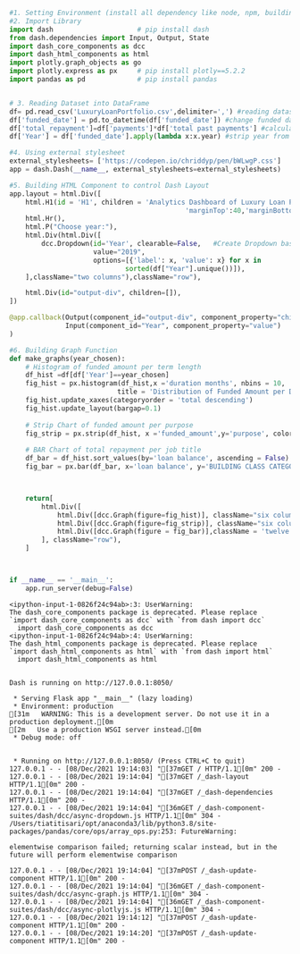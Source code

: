 ```python
#1. Setting Environment (install all dependency like node, npm, building pipenv directory via terminal) and store dataset into same environment  
#2. Import Library 
import dash                     # pip install dash
from dash.dependencies import Input, Output, State
import dash_core_components as dcc
import dash_html_components as html
import plotly.graph_objects as go 
import plotly.express as px     # pip install plotly==5.2.2
import pandas as pd             # pip install pandas


# 3. Reading Dataset into DataFrame 
df= pd.read_csv('LuxuryLoanPortfolio.csv',delimiter=',') #reading dataset
df['funded_date'] = pd.to_datetime(df['funded_date']) #change funded date into date_time 
df['total_repayment']=df['payments']*df['total past payments'] #calculate total payment 
df['Year'] = df['funded_date'].apply(lambda x:x.year) #strip year from funded_date 

#4. Using external stylesheet 
external_stylesheets= ['https://codepen.io/chriddyp/pen/bWLwgP.css']
app = dash.Dash(__name__, external_stylesheets=external_stylesheets)

#5. Building HTML Component to control Dash Layout 
app.layout = html.Div([
    html.H1(id = 'H1', children = 'Analytics Dashboard of Luxury Loan Portfolio 2012 -2019', style = {'textAlign':'center',\
                                            'marginTop':40,'marginBottom':40}),
    html.Hr(),
    html.P("Choose year:"),
    html.Div(html.Div([
        dcc.Dropdown(id='Year', clearable=False,   #Create Dropdown based on Year
                     value="2019",
                     options=[{'label': x, 'value': x} for x in
                             sorted(df["Year"].unique())]),
    ],className="two columns"),className="row"),

    html.Div(id="output-div", children=[]),
])

@app.callback(Output(component_id="output-div", component_property="children"),
              Input(component_id="Year", component_property="value")
)

#6. Building Graph Function 
def make_graphs(year_chosen): 
    # Histogram of funded amount per term length 
    df_hist =df[df['Year']==year_chosen]
    fig_hist = px.histogram(df_hist,x ='duration months', nbins = 10, 
                           title = 'Distribution of Funded Amount per Duration Length')
    fig_hist.update_xaxes(categoryorder = 'total descending')
    fig_hist.update_layout(bargap=0.1)
    
    # Strip Chart of funded amount per purpose
    fig_strip = px.strip(df_hist, x ='funded_amount',y='purpose', color = 'purpose', title = 'Funded Amount by Purpose')
    
    # BAR Chart of total repayment per job title 
    df_bar = df_hist.sort_values(by='loan balance', ascending = False)
    fig_bar = px.bar(df_bar, x='loan balance', y='BUILDING CLASS CATEGORY', title = 'Loan Balance per Building Class Category')



    return[
        html.Div([
            html.Div([dcc.Graph(figure=fig_hist)], className="six columns"),
            html.Div([dcc.Graph(figure=fig_strip)], className="six columns"),
            html.Div([dcc.Graph(figure = fig_bar)],className = 'twelve columns'),
        ], className="row"), 
    ]



if __name__ == '__main__':
    app.run_server(debug=False)
```

    <ipython-input-1-0826f24c94ab>:3: UserWarning: 
    The dash_core_components package is deprecated. Please replace
    `import dash_core_components as dcc` with `from dash import dcc`
      import dash_core_components as dcc
    <ipython-input-1-0826f24c94ab>:4: UserWarning: 
    The dash_html_components package is deprecated. Please replace
    `import dash_html_components as html` with `from dash import html`
      import dash_html_components as html


    Dash is running on http://127.0.0.1:8050/
    
     * Serving Flask app "__main__" (lazy loading)
     * Environment: production
    [31m   WARNING: This is a development server. Do not use it in a production deployment.[0m
    [2m   Use a production WSGI server instead.[0m
     * Debug mode: off


     * Running on http://127.0.0.1:8050/ (Press CTRL+C to quit)
    127.0.0.1 - - [08/Dec/2021 19:14:03] "[37mGET / HTTP/1.1[0m" 200 -
    127.0.0.1 - - [08/Dec/2021 19:14:04] "[37mGET /_dash-layout HTTP/1.1[0m" 200 -
    127.0.0.1 - - [08/Dec/2021 19:14:04] "[37mGET /_dash-dependencies HTTP/1.1[0m" 200 -
    127.0.0.1 - - [08/Dec/2021 19:14:04] "[36mGET /_dash-component-suites/dash/dcc/async-dropdown.js HTTP/1.1[0m" 304 -
    /Users/tiatitisari/opt/anaconda3/lib/python3.8/site-packages/pandas/core/ops/array_ops.py:253: FutureWarning:
    
    elementwise comparison failed; returning scalar instead, but in the future will perform elementwise comparison
    
    127.0.0.1 - - [08/Dec/2021 19:14:04] "[37mPOST /_dash-update-component HTTP/1.1[0m" 200 -
    127.0.0.1 - - [08/Dec/2021 19:14:04] "[36mGET /_dash-component-suites/dash/dcc/async-graph.js HTTP/1.1[0m" 304 -
    127.0.0.1 - - [08/Dec/2021 19:14:04] "[36mGET /_dash-component-suites/dash/dcc/async-plotlyjs.js HTTP/1.1[0m" 304 -
    127.0.0.1 - - [08/Dec/2021 19:14:12] "[37mPOST /_dash-update-component HTTP/1.1[0m" 200 -
    127.0.0.1 - - [08/Dec/2021 19:14:20] "[37mPOST /_dash-update-component HTTP/1.1[0m" 200 -


